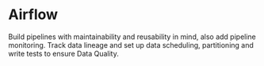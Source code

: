 # Airflow

Build pipelines with maintainability and reusability in mind, also add pipeline monitoring.
Track data lineage and set up data scheduling, partitioning and write tests to ensure Data Quality.
